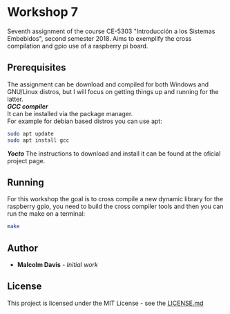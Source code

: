# Workshop 7

Seventh assignment of the course CE-5303 "Introducción a los Sistemas Embebidos", second  semester 2018. Aims to exemplify the cross compilation and gpio use of a raspberry pi board.

## Prerequisites

The assignment can be download and compiled for both Windows and GNU/Linux distros, but I will focus on getting things up and running for the latter.  
***GCC compiler***  
It can be installed via the package manager.  
For example for debian based distros you can use apt:

```bash
sudo apt update
sudo apt install gcc
```

***Yocto***
The instructions to download and install it can be found at the oficial project page.

## Running

For this workshop the goal is to cross compile a new dynamic library for the raspberry gpio, you need to build the cross compiler tools and then you can run the make on a terminal:

```bash
make
```

## Author

* **Malcolm Davis** - *Initial work*

## License

This project is licensed under the MIT License - see the [LICENSE.md](../../../LICENSE.md)
